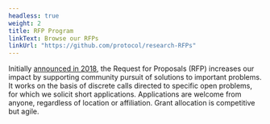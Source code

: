 ```yaml
---
headless: true
weight: 2
title: RFP Program
linkText: Browse our RFPs
linkUrl: "https://github.com/protocol/research-RFPs"
---
```

Initially [announced in 2018](https://protocol.ai/blog/ann-research-rfp/), the Request for Proposals (RFP) increases our impact by supporting community pursuit of solutions to important problems. It works on the basis of discrete calls directed to specific open problems, for which we solicit short applications. Applications are welcome from anyone, regardless of location or affiliation. Grant allocation is competitive but agile.
